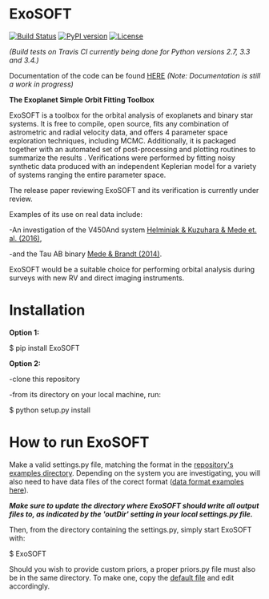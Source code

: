 ExoSOFT
=======

[![Build Status](https://travis-ci.org/kylemede/ExoSOFT.svg?branch=master)](https://travis-ci.org/kylemede/ExoSOFT)
[![PyPI version](https://badge.fury.io/py/ExoSOFT.svg)](https://badge.fury.io/py/ExoSOFT)
[![License](https://img.shields.io/badge/license-GPL-blue.svg)](https://github.com/kylemede/ExoSOFT/blob/master/LICENSE)
<!--[![Coverage Status](https://coveralls.io/repos/github/kylemede/ExoSOFT/badge.svg?branch=master)](https://coveralls.io/github/kylemede/ExoSOFT?branch=master)-->

*(Build tests on Travis CI currently being done for Python versions 2.7, 3.3 and 3.4.)*

Documentation of the code can be found [HERE](http://exosoft.readthedocs.io/en/latest/index.html) *(Note: Documentation is still a work in progress)*

**The Exoplanet Simple Orbit Fitting Toolbox**

ExoSOFT is a toolbox for the orbital analysis of exoplanets and binary star 
systems.  It is free to compile, open source, fits any combination of 
astrometric and radial velocity data, and offers 4 parameter space exploration 
techniques, including MCMC.  Additionally, it is packaged together with an 
automated set of post-processing and plotting routines to summarize the results
.  Verifications were performed by fitting noisy synthetic data produced with 
an independent Keplerian model for a variety of systems ranging the entire 
parameter space.  

The release paper reviewing ExoSOFT and its verification is currently under review.

Examples of its use on real data include:

 -An investigation of the V450And system [Helminiak & Kuzuhara & Mede et. al. (2016)](http://adsabs.harvard.edu/abs/2016ApJ...832...33H),
 
 -and the Tau AB binary [Mede & Brandt (2014)](http://adsabs.harvard.edu/abs/2014IAUS..299...52M>).

ExoSOFT would be a suitable choice for performing orbital analysis during surveys with new RV and direct imaging instruments.

Installation
============

**Option 1:**


 $ pip install ExoSOFT
 
**Option 2:**

 -clone this repository
 
 -from its directory on your local machine, run:
 
 $ python setup.py install
 
How to run ExoSOFT
==================

Make a valid settings.py file, matching the format in the [repository's examples directory](https://github.com/kylemede/ExoSOFT/tree/master/examples). 
  Depending on the system you are investigating, you will also need to have data files of the corect format ([data format examples here](https://github.com/kylemede/ExoSOFT/tree/master/examples)).
  
***Make sure to update the directory where ExoSOFT should write all output files to, as indicated by the 'outDir' setting in your local settings.py file.***

Then, from the directory containing the settings.py, simply start ExoSOFT with:

 $ ExoSOFT
 
Should you wish to provide custom priors, a proper priors.py file must also be in the same directory.  To make one, copy the [default file](https://github.com/kylemede/ExoSOFT/blob/master/ExoSOFT/tools/priors.py) and edit accordingly.

